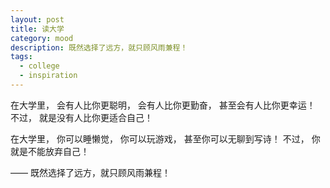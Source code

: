 ```yaml
---
layout: post
title: 读大学
category: mood
description: 既然选择了远方，就只顾风雨兼程！
tags:
  - college
  - inspiration
---
```


在大学里，
会有人比你更聪明，
会有人比你更勤奋，
甚至会有人比你更幸运！
不过，
就是没有人比你更适合自己！

在大学里，
你可以睡懒觉，
你可以玩游戏，
甚至你可以无聊到写诗！
不过，
你就是不能放弃自己！

—— 既然选择了远方，就只顾风雨兼程！
